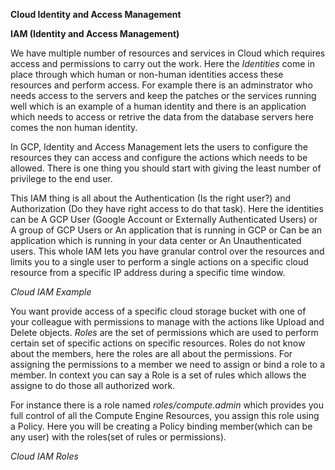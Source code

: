 **Cloud Identity and Access Management**

**IAM (Identity and Access Management)**

We have multiple number of resources and services in Cloud which requires access and permissions to carry out the work. Here the *Identities* come in place through which human or non-human identities access these resources and perform access. For example there is an adminstrator who needs access to the servers and keep the patches or the services running well which is an example of a human identity and there is an application which needs to access or retrive the data from the database servers here comes the non human identity.

In GCP, Identity and Access Management lets the users to configure the resources they can access and configure the actions which needs to be allowed. There is one thing you should start with giving the least number of privilege to the end user.

This IAM thing is all about the Authentication (Is the right user?) and Authorization (Do they have right access to do that task). Here the identities can be A GCP User (Google Account or Externally Authenticated Users) or A group of GCP Users or An application that is running in GCP or Can be an application which is running in your data center or An Unauthenticated users. This whole IAM lets you have granular control over the resources and limits you to a single user to perform a single actions on a specific cloud resource from a specific IP address during a specific time window.

*Cloud IAM Example*

You want provide access of a specific cloud storage bucket with one of your colleague with permissions to manage with the actions like Upload and Delete objects. *Roles* are the set of permissions which are used to perform certain set of specific actions on specific resources. Roles do not know about the members, here the roles are all about the permissions. For assigning the permissions to a member we need to assign or bind a role to a member. In context you can say a Role is a set of rules which allows the assigne to do those all authorized work.

For instance there is a role named *roles/compute.admin* which provides you full control of all the Compute Engine Resources, you assign this role using a Policy. Here you will be creating a Policy binding member(which can be any user) with the roles(set of rules or permissions).

*Cloud IAM Roles* 